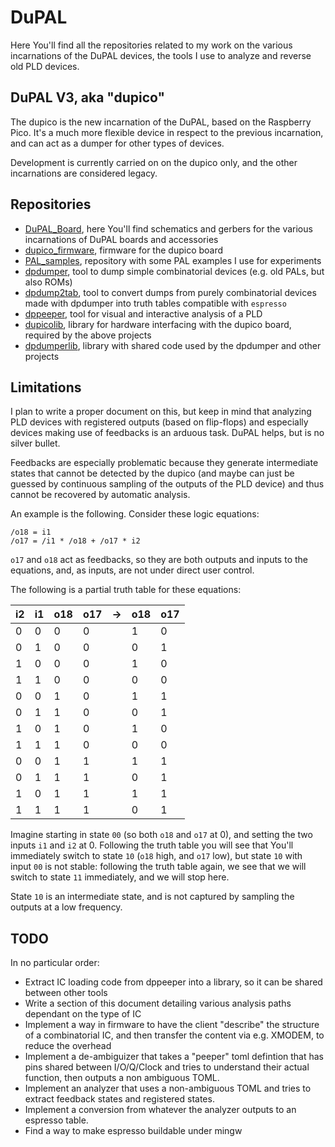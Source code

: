 # DuPAL

Here You'll find all the repositories related to my work on the various incarnations of the DuPAL devices, the tools I use to analyze and reverse old PLD devices.

## DuPAL V3, aka "dupico"

The dupico is the new incarnation of the DuPAL, based on the Raspberry Pico. It's a much more flexible device in respect to the previous incarnation, and can act as a dumper for other types of devices.

Development is currently carried on on the dupico only, and the other incarnations are considered legacy.

## Repositories

- [DuPAL_Board](https://github.com/DuPAL-PAL-DUmper/DuPAL_Board), here You'll find schematics and gerbers for the various incarnations of DuPAL boards and accessories
- [dupico_firmware](https://github.com/DuPAL-PAL-DUmper/dupico_firmware), firmware for the dupico board
- [PAL_samples](https://github.com/DuPAL-PAL-DUmper/PAL_samples), repository with some PAL examples I use for experiments
- [dpdumper](https://github.com/DuPAL-PAL-DUmper/dpdumper), tool to dump simple combinatorial devices (e.g. old PALs, but also ROMs)
- [dpdump2tab](https://github.com/DuPAL-PAL-DUmper/dpdump2tab), tool to convert dumps from purely combinatorial devices made with dpdumper into truth tables compatible with `espresso`
- [dppeeper](https://github.com/DuPAL-PAL-DUmper/dppeeper), tool for visual and interactive analysis of a PLD
- [dupicolib](https://github.com/DuPAL-PAL-DUmper/dupicolib), library for hardware interfacing with the dupico board, required by the above projects
- [dpdumperlib](https://github.com/DuPAL-PAL-DUmper/dpdumperlib), library with shared code used by the dpdumper and other projects

## Limitations

I plan to write a proper document on this, but keep in mind that analyzing PLD devices with registered outputs (based on flip-flops) and especially devices making use of feedbacks is an arduous task. DuPAL helps, but is no silver bullet.

Feedbacks are especially problematic because they generate intermediate states that cannot be detected by the dupico (and maybe can just be guessed by continuous sampling of the outputs of the PLD device) and thus cannot be recovered by automatic analysis.

An example is the following. Consider these logic equations:

```
/o18 = i1
/o17 = /i1 * /o18 + /o17 * i2
```

`o17` and `o18` act as feedbacks, so they are both outputs and inputs to the equations, and, as inputs, are not under direct user control.

The following is a partial truth table for these equations:

| i2 | i1 | o18 | o17 | ->  | o18 | o17 |
| -- | -- | --- | --- | --- | --- | --- |
|  0 |  0 |  0  |  0  |     |  1  |  0  |
|  0 |  1 |  0  |  0  |     |  0  |  1  |
|  1 |  0 |  0  |  0  |     |  1  |  0  |
|  1 |  1 |  0  |  0  |     |  0  |  0  |
|  0 |  0 |  1  |  0  |     |  1  |  1  |
|  0 |  1 |  1  |  0  |     |  0  |  1  |
|  1 |  0 |  1  |  0  |     |  1  |  0  |
|  1 |  1 |  1  |  0  |     |  0  |  0  |
|  0 |  0 |  1  |  1  |     |  1  |  1  |
|  0 |  1 |  1  |  1  |     |  0  |  1  |
|  1 |  0 |  1  |  1  |     |  1  |  1  |
|  1 |  1 |  1  |  1  |     |  0  |  1  |

Imagine starting in state `00` (so both `o18` and `o17` at 0), and setting the two inputs `i1` and `i2` at 0.
Following the truth table you will see that You'll immediately switch to state `10` (`o18` high, and `o17` low),
but state `10` with input `00` is not stable: following the truth table again, we see that we will switch to state `11` immediately, 
and we will stop here.

State `10` is an intermediate state, and is not captured by sampling the outputs at a low frequency.

## TODO

In no particular order:

- Extract IC loading code from dppeeper into a library, so it can be shared between other tools
- Write a section of this document detailing various analysis paths dependant on the type of IC
- Implement a way in firmware to have the client "describe" the structure of a combinatorial IC, and then transfer the content via e.g. XMODEM, to reduce the overhead
- Implement a de-ambiguizer that takes a "peeper" toml defintion that has pins shared between I/O/Q/Clock and tries to understand their actual function, then outputs a non ambiguous TOML.
- Implement an analyzer that uses a non-ambiguous TOML and tries to extract feedback states and registered states.
- Implement a conversion from whatever the analyzer outputs to an espresso table.
- Find a way to make espresso buildable under mingw